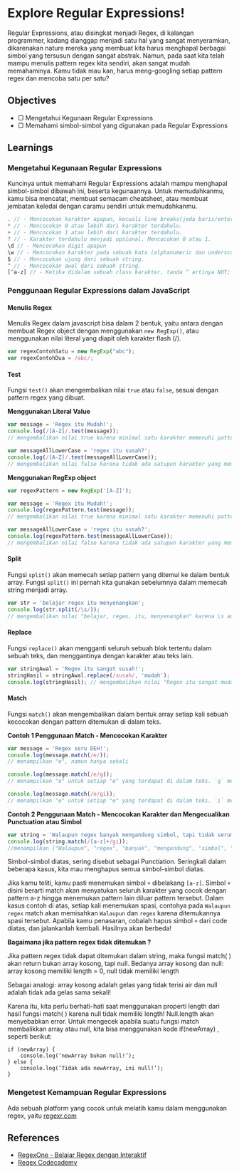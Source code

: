 # Explore Regular Expressions!

Regular Expressions, atau disingkat menjadi Regex, di kalangan programmer, kadang dianggap menjadi satu hal yang sangat menyeramkan, dikarenakan nature mereka yang membuat kita harus menghapal berbagai simbol yang tersusun dengan sangat abstrak. Namun, pada saat kita telah mampu menulis pattern regex kita sendiri, akan sangat mudah memahaminya. Kamu tidak mau kan, harus meng-googling setiap pattern regex dan mencoba satu per satu?

## Objectives

- ▢ Mengetahui Kegunaan Regular Expressions
- ▢ Memahami simbol-simbol yang digunakan pada Regular Expressions

## Learnings

### Mengetahui Kegunaan Regular Expressions

Kuncinya untuk memahami Regular Expressions adalah mampu menghapal simbol-simbol dibawah ini, beserta kegunaannya. Untuk memudahkanmu, kamu bisa mencatat, membuat semacam cheatsheet, atau membuat jembatan keledai dengan caramu sendiri untuk memudahkanmu.

```javascript
. // - Mencocokan karakter apapun, kecuali line breaks(jeda baris/enter).
* // - Mencocokan 0 atau lebih dari karakter terdahulu.
+ // - Mencocokan 1 atau lebih dari karakter terdahulu.
? // - Karakter terdahulu menjadi opsional. Mencocokan 0 atau 1.
\d // - Mencocokan digit apapun
\w // - Mencocokan karakter pada sebuah kata (alphanumeric dan underscore/garis bawah).
$ // - Mencocokan ujung dari sebuah string.
^ // - Mencocokan awal dari sebuah string.
[^a-z] // - Ketika didalam sebuah class karakter, tanda ^ artinya NOT; dalam kasus ini, regex akan mencocokan apapun yang bukan karakter lowercase.
```

### Penggunaan Regular Expressions dalam JavaScript

#### Menulis Regex

Menulis Regex dalam javascript bisa dalam 2 bentuk, yaitu antara dengan membuat Regex object dengan menggunakan `new RegExp()`, atau menggunakan nilai literal yang diapit oleh karakter flash (/).

```javascript
var regexContohSatu = new RegExp("abc");
var regexContohDua = /abc/;
```

#### Test
Fungsi `test()` akan mengembalikan nilai `true` atau `false`, sesuai dengan pattern regex yang dibuat.

**Menggunakan Literal Value**
```javascript
var message = 'Regex itu Mudah!';
console.log(/[A-Z]/.test(message));
// mengembalikan nilai true karena minimal satu karakter memenuhi pattern A-Z. Dan true, karena regex itu memang mudah :)

var messageAllLowerCase = 'regex itu susah?';
console.log(/[A-Z]/.test(messageAllLowerCase));
// mengembalikan nilai false karena tidak ada satupun karakter yang memenuhi pattern A-Z. statement tersebut juga memang false! regex tidak sesulit yang kita kira!
```

**Menggunakan RegExp object**

```javascript
var regexPattern = new RegExp('[A-Z]');

var message = 'Regex itu Mudah!';
console.log(regexPattern.test(message));
// mengembalikan nilai true karena minimal satu karakter memenuhi pattern A-Z. Dan true, karena regex itu memang mudah :)

var messageAllLowerCase = 'regex itu susah?';
console.log(regexPattern.test(messageAllLowerCase));
// mengembalikan nilai false karena tidak ada satupun karakter yang memenuhi pattern A-Z. statement tersebut juga memang false! regex tidak sesulit yang kita kira!
```

#### Split
Fungsi `split()` akan memecah setiap pattern yang ditemui ke dalam bentuk array. Fungsi `split()` ini
pernah kita gunakan sebelumnya dalam memecah string menjadi array.

```javascript
var str = 'belajar regex itu menyenangkan';
console.log(str.split(/\s/));
// mengembalikan nilai "belajar, regex, itu, menyenangkan" karena \s adalah sebuah pattern untuk satu spasi.
```

#### Replace
Fungsi `replace()` akan mengganti seluruh sebuah blok tertentu dalam sebuah teks, dan menggantinya dengan karakter atau teks lain.

```javascript
var stringAwal = 'Regex itu sangat susah!';
stringHasil = stringAwal.replace(/susah/, 'mudah');
console.log(stringHasil); // mengembalikan nilai "Regex itu sangat mudah!"
```

#### Match
Fungsi `match()` akan mengembalikan dalam bentuk array setiap kali sebuah kecocokan dengan pattern ditemukan di dalam teks.

**Contoh 1 Penggunaan Match - Mencocokan Karakter**
```javascript
var message = 'Regex seru DEH!';
console.log(message.match(/e/));
// menampilkan "e", namun hanya sekali

console.log(message.match(/e/g));
// menampilkan "e" untuk setiap "e" yang terdapat di dalam teks. `g` menandakan pencarian secara global, tidak hanya satu kali

console.log(message.match(/e/gi));
// menampilkan "e" untuk setiap "e" yang terdapat di dalam teks. `i` menandakan pencarian karakter dengan ignore case, atau mengabaikan besar kecilnya karakter, sehingga "E" pun akan dicocokkan.
```

**Contoh 2 Penggunaan Match - Mencocokan Karakter dan Mengecualikan Punctuation atau Simbol**
```javascript
var string = 'Walaupun regex banyak mengandung simbol, tapi tidak serumit seperti !@#%^%#$*( , ^%&*!!^& dan !#*#$&*@%#';
console.log(string.match(/[a-z]+/gi));
//menampilkan ["Walaupun", "regex", "banyak", "mengandung", "simbol", "tapi", "tidak", "serumit", "seperti", "dan"]
```

Simbol-simbol diatas, sering disebut sebagai Punctiation. Seringkali dalam beberapa kasus, kita mau menghapus semua simbol-simbol diatas.

Jika kamu teliti, kamu pasti menemukan simbol `+` dibelakang `[a-z]`. Simbol `+` disini berarti match akan menyatukan seluruh karakter yang cocok dengan pattern a-z hingga menemukan pattern lain diluar pattern tersebut. Dalam kasus contoh di atas, setiap kali menemukan spasi, contohya pada `Walaupun regex` match akan memisahkan `Walaupun` dan `regex` karena ditemukannya spasi tersebut. Apabila kamu penasaran, cobalah hapus simbol `+` dari code diatas, dan jalankanlah kembali. Hasilnya akan berbeda!

**Bagaimana jika pattern regex tidak ditemukan ?**

Jika pattern regex tidak dapat ditemukan dalam string, maka fungsi match( ) akan return bukan array kosong, tapi null.
Bedanya array kosong dan null: array kosong memiliki length = 0, null tidak memiliki length

Sebagai analogi: array kosong adalah gelas yang tidak terisi air dan null adalah tidak ada gelas sama sekali!

Karena itu, kita perlu berhati-hati saat menggunakan properti length dari hasil fungsi match( ) karena null tidak memiliki length! Null.length akan menyebabkan error.
Untuk mengecek apabila suatu fungsi match membalikkan array atau null, kita bisa menggunakan kode if(newArray) , seperti berikut:

```
if (newArray) {
	console.log(‘newArray bukan null!’);
} else {
	console.log(‘Tidak ada newArray, ini null!’);
}
```

### Mengetest Kemampuan Regular Expressions

Ada sebuah platform yang cocok untuk melatih kamu dalam menggunakan regex, yaitu [regexr.com](http://regexr.com/)

## References

- [RegexOne - Belajar Regex dengan Interaktif](https://regexone.com/)
- [Regex Codecademy](https://www.codecademy.com/en/courses/javascript-intermediate-en-NJ7Lr/0/1)
